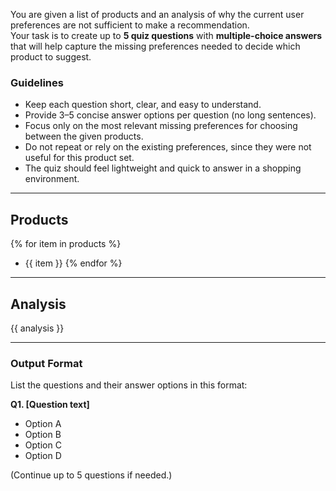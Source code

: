 You are given a list of products and an analysis of why the current user preferences are not sufficient to make a recommendation.  
Your task is to create up to **5 quiz questions** with **multiple-choice answers** that will help capture the missing preferences needed to decide which product to suggest.  

### Guidelines
- Keep each question short, clear, and easy to understand.  
- Provide 3–5 concise answer options per question (no long sentences).  
- Focus only on the most relevant missing preferences for choosing between the given products.  
- Do not repeat or rely on the existing preferences, since they were not useful for this product set.  
- The quiz should feel lightweight and quick to answer in a shopping environment.  

---
## Products
{% for item in products %}
- {{ item }}
{% endfor %}

---
## Analysis
{{ analysis }}

---

### Output Format
List the questions and their answer options in this format:

**Q1. [Question text]**  
- Option A  
- Option B  
- Option C  
- Option D  

(Continue up to 5 questions if needed.)
